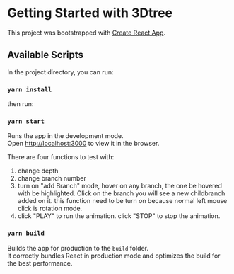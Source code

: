# Getting Started with 3Dtree

This project was bootstrapped with [Create React App](https://github.com/facebook/create-react-app).

## Available Scripts

In the project directory, you can run:

### `yarn install`

then run:
### `yarn start`

Runs the app in the development mode.\
Open [http://localhost:3000](http://localhost:3000) to view it in the browser.

There are four functions to test with:

1. change depth
2. change branch number
3. turn on "add Branch" mode, hover on any branch, the one be hovered with be highlighted.
    Click on the branch you will see a new childbranch added on it.
    this function need to be turn on because normal left mouse click is rotation mode.
4. click "PLAY" to run the animation. click "STOP" to stop the animation.


### `yarn build`

Builds the app for production to the `build` folder.\
It correctly bundles React in production mode and optimizes the build for the best performance.
